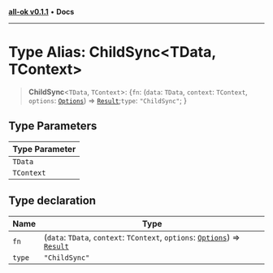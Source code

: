 [**all-ok v0.1.1**](../README.md) • **Docs**

***

# Type Alias: ChildSync\<TData, TContext\>

> **ChildSync**\<`TData`, `TContext`\>: \{`fn`: (`data`: `TData`, `context`: `TContext`, `options`: [`Options`](Options.md)) => [`Result`](Result.md);`type`: `"ChildSync"`; \}

## Type Parameters

| Type Parameter |
| ------ |
| `TData` |
| `TContext` |

## Type declaration

| Name | Type |
| ------ | ------ |
| `fn` | (`data`: `TData`, `context`: `TContext`, `options`: [`Options`](Options.md)) => [`Result`](Result.md) |
| `type` | `"ChildSync"` |
